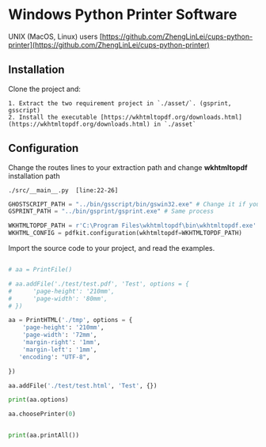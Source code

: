 # Windows Python Printer Software

UNIX (MacOS, Linux) users [https://github.com/ZhengLinLei/cups-python-printer](https://github.com/ZhengLinLei/cups-python-printer)

## Installation

Clone the project and:

    1. Extract the two requirement project in `./asset/`. (gsprint, gsscript)
    2. Install the executable [https://wkhtmltopdf.org/downloads.html](https://wkhtmltopdf.org/downloads.html) in `./asset`

## Configuration

Change the routes lines to your extraction path and change **wkhtmltopdf** installation path

`./src/__main__.py  [line:22-26]`
```python
GHOSTSCRIPT_PATH = "../bin/gsscript/bin/gswin32.exe" # Change it if you want to extract the script in another path
GSPRINT_PATH = "../bin/gsprint/gsprint.exe" # Same process

WKHTMLTOPDF_PATH = r'C:\Program Files\wkhtmltopdf\bin\wkhtmltopdf.exe' # If you have installed the program in another route, please expecificate here
WKHTML_CONFIG = pdfkit.configuration(wkhtmltopdf=WKHTMLTOPDF_PATH)
```

Import the source code to your project, and read the examples.
```python

# aa = PrintFile()

# aa.addFile('./test/test.pdf', 'Test', options = {
#      'page-height': '210mm',
#      'page-width': '80mm',
# })

aa = PrintHTML('./tmp', options = {
    'page-height': '210mm',
    'page-width': '72mm',
    'margin-right': '1mm',
    'margin-left': '1mm',
   'encoding': "UTF-8",

})

aa.addFile('./test/test.html', 'Test', {})

print(aa.options)

aa.choosePrinter(0)


print(aa.printAll())
```
